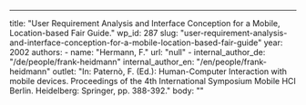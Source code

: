 ---
  title: "User Requirement Analysis and Interface Conception for a Mobile, Location-based Fair Guide."
  wp_id: 287
  slug: "user-requirement-analysis-and-interface-conception-for-a-mobile-location-based-fair-guide"
  year: 2002
  authors: 
    - 
      name: "Hermann, F."
      url: "null"
    - 
      internal_author_de: "/de/people/frank-heidmann"
      internal_author_en: "/en/people/frank-heidmann"
  outlet: "In: Paternò, F. (Ed.): Human-Computer Interaction with mobile devices. Proceedings of the 4th International Symposium Mobile HCI Berlin. Heidelberg: Springer, pp. 388-392."
  body: ""
